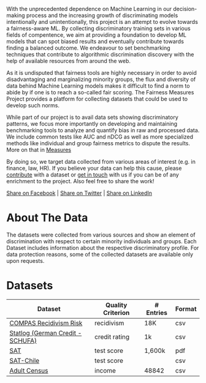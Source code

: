 <!-- http://www.tablesgenerator.com/markdown_tables# -->
With the unprecedented dependence on Machine Learning in our decision-making process and the increasing growth of discriminating models intentionally and unintentionally, this project is an attempt to evolve towards a fairness-aware ML.
By collecting discriminatory training sets in various fields of compentence, we aim at providing a foundation to develop ML models that can spot biased results and eventually contribute towards finding a balanced outcome.
We endeavour to set benchmarking techniques that contribute to algorithmic discrimination discovery with the help of available resources from around the web.

As it is undisputed that fairness tools are highly necessary in order to avoid disadvantaging and marginalizing minority groups, the flux and diversity of data behind Machine Learning models makes it difficult to find a norm to abide by if one is to reach a so-called fair scoring.
The Fairness Measures Project provides a platform for collecting datasets that could be used to develop such norms.

While part of our project is to avail data sets showing discriminatory patterns, we focus more importantly on developing and maintaining benchmarking tools to analyze and quantify bias in raw and processed data. We include common tests like AUC and nDCG as well as more specialized methods like individual and group fairness metrics to dispute the results. More on that in [Measures](Pages/Measures.md)

By doing so, we target data collected from various areas of interest (e.g. in finance, law, HR).
If you believe your data can help this cause, please [contribute](#) with a dataset or [get in touch](mailto:meike.zehlike@tu-berlin.de) with us if you can be of any enrichment to the project. Also feel free to share the work!

<a href="https://www.facebook.com/sharer/sharer.php?u=http%3A//fairness-measures.org">Share on Facebook</a> | <a href="https://twitter.com/home?status=Discrimination%20Discovery%20can%20be%20quantified%20-%20http%3A//fairness-measures.org">Share on Twitter</a> | <a href="https://www.linkedin.com/shareArticle?mini=true&url=http%3A//fairness-measures.org&title=Fairness%20Measures%20Project&summary=&source=">Share on LinkedIn</a>

# About The Data

The datasets were collected from various sources and show an element of discrimination with respect to certain minority individuals and groups. Each Dataset includes information about the respective discriminatory profile. For data protection reasons, some of the collected datasets are available only upon requests.


<h1><a name ="datasets"> Datasets </a></h1>

| Dataset                          	                            | Quality Criterion 	| # Entries 	| Format |
|----------------------------------	                            |-------------------	|-----------	|--------|
| [COMPAS Recidivism Risk](Pages/Datasets/Compas.md)           	| recidivism        	| 18K    	    | csv |
| [Statlog (German Credit -SCHUFA)](Pages/Datasets/Schufa.md) 	| credit rating     	| 1k        	| csv |
| [SAT](Pages/Datasets/SAT.md)                              	| test score        	| 1,600k 	    | pdf |
| [SAT-Chile](Pages/Datasets/SATChile.md)                       | test score            |               | csv |
| [Adult Census ](Pages/Datasets/censusincome.md)               | income                | 48842         | csv |

